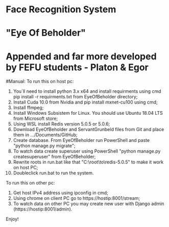 # Face Recognition System 
# "Eye Of Beholder" 
# Appended and far more developed by FEFU students - Platon & Egor
#Manual:
To run this on host pc:
1. You`ll need to install python 3.x x64 and install requirments using cmd pip install -r requirments.txt from EyeOfBeholder directory;
2. Install Cuda 10.0 from Nvidia and pip install mxnet-cu100 using cmd;
3. Install ffmpeg;
4. Install Windows Subsistem for Linux. You should use Ubuntu 18.04 LTS from Microsoft store;
5. Using WSL install Redis version 5.0.5 or 5.0.6;
6. Download EyeOfBeholder and ServantGrunbeld files from Git and place them in .../Documents/GitHub;
7. Create database. From EyeOfBeholder run PowerShell and paste "python manage.py migrate";
8. To watch data create superuser using PowerShell "python manage.py createsuperuser" from EyeOfBeholder;
9. Rewrite roots in run.bat like that "C:\root\to\redis-5.0.5" to make it work on host PC;
10. Doubleclick run.bat to run the system.

To run this on other pc:
1. Get host IPv4 address using ipconfig in cmd;
2. Using chrome on client PC go to https://hostip:8001/stream;
3. To watch data on other PC you may create new user with Django admin (https://hostip:8001/admin).

Enjoy!